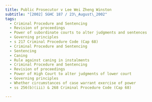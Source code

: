 ```yaml
---
title: Public Prosecutor v Lee Wei Zheng Winston
subtitle: "[2002] SGHC 187 / 23\_August\_2002"
tags:
  - Criminal Procedure and Sentencing
  - Revision of proceedings
  - Power of subordinate courts to alter judgments and sentences
  - Governing principles
  - s 217 Criminal Procedure Code (Cap 68)
  - Criminal Procedure and Sentencing
  - Sentencing
  - Caning
  - Rule against caning in instalments
  - Criminal Procedure and Sentencing
  - Revision of proceedings
  - Power of High Court to alter judgments of lower court
  - Governing principles
  - Whether circumstances of case warrant exercise of power
  - ss 256(b)(iii) & 268 Criminal Procedure Code (Cap 68)

---
```


